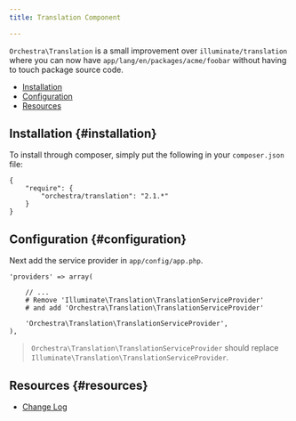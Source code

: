 ```yaml
---
title: Translation Component

---
```


`Orchestra\Translation` is a small improvement over `illuminate/translation` where you can now have `app/lang/en/packages/acme/foobar` without having to touch package source code.

* [Installation](#installation)
* [Configuration](#configuration)
* [Resources](#resources)

## Installation {#installation}

To install through composer, simply put the following in your `composer.json` file:

	{
		"require": {
			"orchestra/translation": "2.1.*"
		}
	}

## Configuration {#configuration}

Next add the service provider in `app/config/app.php`.

	'providers' => array(

		// ...
		# Remove 'Illuminate\Translation\TranslationServiceProvider'
		# and add 'Orchestra\Translation\TranslationServiceProvider'

		'Orchestra\Translation\TranslationServiceProvider',
	),

> `Orchestra\Translation\TranslationServiceProvider` should replace `Illuminate\Translation\TranslationServiceProvider`.

## Resources {#resources}

* [Change Log](/docs/2.1/components/translation/changes#v2-1)
